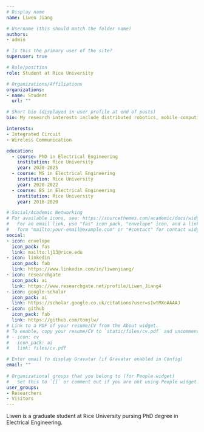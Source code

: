 ```yaml
---
# Display name
name: Liwen Jiang

# Username (this should match the folder name)
authors:
- admin

# Is this the primary user of the site?
superuser: true

# Role/position
role: Student at Rice University

# Organizations/Affiliations
organizations:
- name: Student
  url: ""

# Short bio (displayed in user profile at end of posts)
bio: My research interests include distributed robotics, mobile computing and programmable matter.

interests:
- Integrated Circuit
- Wireless Communication

education:
  - course: PhD in Electrical Engineering
    institution: Rice University
    year: 2020-2025
  - course: MS in Electrical Engineering
    institution: Rice University
    year: 2020-2022
  - course: BS in Electrical Engineering
    institution: Rice University
    year: 2016-2020

# Social/Academic Networking
# For available icons, see: https://sourcethemes.com/academic/docs/widgets/#icons
#   For an email link, use "fas" icon pack, "envelope" icon, and a link in the
#   form "mailto:your-email@example.com" or "#contact" for contact widget.
social:
- icon: envelope
  icon_pack: fas
  link: mailto:lj13@rice.edu 
- icon: linkedin
  icon_pack: fab
  link: https://www.linkedin.com/in/liwenjiang/  
- icon: researchgate
  icon_pack: ai
  link: https://www.researchgate.net/profile/Liwen_Jiang4  
- icon: google-scholar
  icon_pack: ai
  link: https://scholar.google.co.uk/citations?user=sIwtMXoAAAAJ
- icon: github
  icon_pack: fab
  link: https://github.com/tomjlw/
# Link to a PDF of your resume/CV from the About widget.
# To enable, copy your resume/CV to `static/files/cv.pdf` and uncomment the lines below.  
# - icon: cv
#   icon_pack: ai
#   link: files/cv.pdf

# Enter email to display Gravatar (if Gravatar enabled in Config)
email: ""
  
# Organizational groups that you belong to (for People widget)
#   Set this to `[]` or comment out if you are not using People widget.  
user_groups:
- Researchers
- Visitors
---
```


Liwen is a graduate student at Rice University pursing PhD degree in Electrical Engineering.
